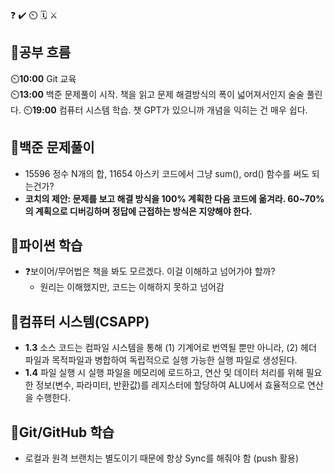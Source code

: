 ❓ ✔️ ⏲️ 🗓️ ⚔️

## 🧠공부 흐름
⏲️**10:00** Git 교육  
⏲️**13:00** 백준 문제풀이 시작. 책을 읽고 문제 해결방식의 폭이 넓어져서인지 술술 풀린다.
⏲️**19:00** 컴퓨터 시스템 학습. 챗 GPT가 있으니까 개념을 익히는 건 매우 쉽다. 

## 🔢백준 문제풀이
- 15596 정수 N개의 합, 11654 아스키 코드에서 그냥 sum(), ord() 함수를 써도 되는건가?
- **코치의 제안: 문제를 보고 해결 방식을 100% 계획한 다음 코드에 옮겨라. 60~70%의 계획으로 디버깅하며 정답에 근접하는 방식은 지양해야 한다.**

## 🐍파이썬 학습
- ❓보이어/무어법은 책을 봐도 모르겠다. 이걸 이해하고 넘어가야 할까?
    - 원리는 이해했지만, 코드는 이해하지 못하고 넘어감

## 📓컴퓨터 시스템(CSAPP)
- **1.3** 소스 코드는 컴파일 시스템을 통해 (1) 기계어로 번역될 뿐만 아니라, (2) 헤더 파일과 목적파일과 병합하여 독립적으로 실행 가능한 실행 파일로 생성된다.
- **1.4** 파일 실행 시 실행 파일을 메모리에 로드하고, 연산 및 데이터 처리를 위해 필요한 정보(변수, 파라미터, 반환값)를 레지스터에 할당하여 ALU에서 효율적으로 연산을 수행한다.

## 💾Git/GitHub 학습
- 로컬과 원격 브랜치는 별도이기 때문에 항상 Sync를 해줘야 함 (push 활용)

